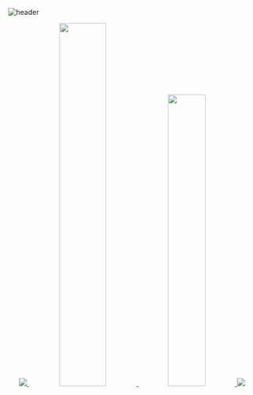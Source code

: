 ![header](https://capsule-render.vercel.app/api?type=transparent&color=auto&height=200&section=header&text=I%20am%20Monster&desc=FE%20Developer&fontSize=50&animation=fadeIn&fontColor=9c54c1&fontAlignY=40)

<div align="center">
  <a href="https://monsta-zo.github.io/" target="_blank"><img src="https://img.shields.io/badge/-Blog-853fb3?logo=GitHub&style=for-the-badge"/>
  </a>
<a href="s">
  <img src="https://github-readme-stats.vercel.app/api?username=monsta-zo&theme=default&show_icons=true" width="43.5%" />
</a>
<a href="s">
  <img src="https://github-readme-stats.vercel.app/api/top-langs/?username=monsta-zo&exclude_repo=monsta-zo.github.io,Piro18_Arsha_05&layout=compact&theme=default" width="39%" />
</a>
<img src="https://github-readme-solvedac.hyp3rflow.vercel.app/api/?handle=lezo9911"/>
</div>

